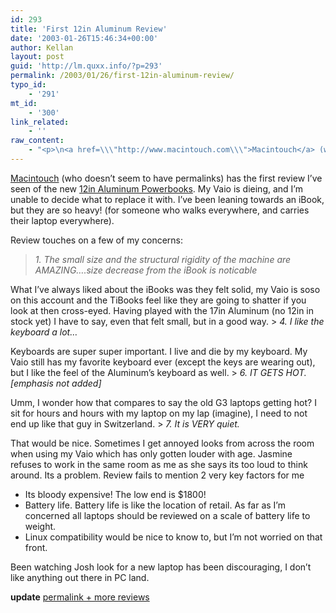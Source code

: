 ```yaml
---
id: 293
title: 'First 12in Aluminum Review'
date: '2003-01-26T15:46:34+00:00'
author: Kellan
layout: post
guid: 'http://lm.quxx.info/?p=293'
permalink: /2003/01/26/first-12in-aluminum-review/
typo_id:
    - '291'
mt_id:
    - '300'
link_related:
    - ''
raw_content:
    - "<p>\n<a href=\\\"http://www.macintouch.com\\\">Macintouch</a> (who doesn\\'t seem to have permalinks) has the first review I\\'ve seen of the new \n<a href=\\\"http://www.apple.com/powerbook/index12.html\\\">12in Aluminum Powerbooks</a>.  My Vaio is dieing, and I\\'m unable to decide what to replace it with.  I\\'ve been leaning towards an iBook, but they are so heavy! (for someone who walks everywhere, and carries their laptop everywhere).\n</p>\n<p>\nReview touches on a few of my concerns:\n<blockquote><em>\n1. The small size and the structural rigidity of the machine are AMAZING....size decrease from the iBook is noticable\n</em></blockquote>\nWhat I\\'ve always liked about the iBooks was they felt solid, my Vaio is soso on this account and the TiBooks feel like they are going to shatter if you look at then cross-eyed.  Having played with the 17in Aluminum (no 12in in stock yet) I have to say, even that felt small, but in a good way.\n<blockquote><em>\n4. I like the keyboard a lot...\n</em></blockquote>\nKeyboards are super super important.  I live and die by my keyboard.  My Vaio still has my favorite keyboard ever (except the keys are wearing out), but I like the feel of the Aluminum\\'s keyboard as well.\n<blockquote>\n<em>\n6. IT GETS HOT. [emphasis not added]\n</em>\n</blockquote>\nUmm, I wonder how that compares to say the old G3 laptops getting hot?  I sit for hours and hours with my laptop on my lap (imagine), I need to not end up like that guy in Switzerland.\n<blockquote>\n<em>\n7. It is VERY quiet. \n</em>\n</blockquote>\nThat would be nice.  Sometimes I get annoyed looks from across the room when using my Vaio which has only gotten louder with age.  Jasmine refuses to work in the same room as me as she says its too loud to think around.  Its a problem.\n</p>\n<p>\nReview fails to mention 2 very key factors for me\n<ul>\n<li>Its bloody expensive!  The low end is $1800!</li>\n<li>Battery life.  Battery life is like the location of retail.  As far as I\\'m concerned all laptops should be reviewed on a scale of battery life to weight.</li>\n<li>Linux compatibility would be nice to know to, but I\\'m not worried on that front. </li>\n</ul>\n</p>\n<p>\nBeen watching Josh look for a new laptop has been discouraging, I don\\'t like anything out there in PC land.\n</p>\n<p>\n<b>update</b> <a href=\\\"http://www.macintouch.com/pbg4reader18.html#jan27\\\">permalink + more reviews</a>\n</p>"
---
```


[Macintouch](http://www.macintouch.com) (who doesn’t seem to have permalinks) has the first review I’ve seen of the new [12in Aluminum Powerbooks](http://www.apple.com/powerbook/index12.html). My Vaio is dieing, and I’m unable to decide what to replace it with. I’ve been leaning towards an iBook, but they are so heavy! (for someone who walks everywhere, and carries their laptop everywhere).

Review touches on a few of my concerns:

> *1. The small size and the structural rigidity of the machine are AMAZING….size decrease from the iBook is noticable*

What I’ve always liked about the iBooks was they felt solid, my Vaio is soso on this account and the TiBooks feel like they are going to shatter if you look at then cross-eyed. Having played with the 17in Aluminum (no 12in in stock yet) I have to say, even that felt small, but in a good way. > *4. I like the keyboard a lot…*

Keyboards are super super important. I live and die by my keyboard. My Vaio still has my favorite keyboard ever (except the keys are wearing out), but I like the feel of the Aluminum’s keyboard as well. > *6. IT GETS HOT. [emphasis not added]*

Umm, I wonder how that compares to say the old G3 laptops getting hot? I sit for hours and hours with my laptop on my lap (imagine), I need to not end up like that guy in Switzerland. > *7. It is VERY quiet.*

That would be nice. Sometimes I get annoyed looks from across the room when using my Vaio which has only gotten louder with age. Jasmine refuses to work in the same room as me as she says its too loud to think around. Its a problem. Review fails to mention 2 very key factors for me

- Its bloody expensive! The low end is $1800!
- Battery life. Battery life is like the location of retail. As far as I’m concerned all laptops should be reviewed on a scale of battery life to weight.
- Linux compatibility would be nice to know to, but I’m not worried on that front.

Been watching Josh look for a new laptop has been discouraging, I don’t like anything out there in PC land.

**update** [permalink + more reviews](http://www.macintouch.com/pbg4reader18.html#jan27)